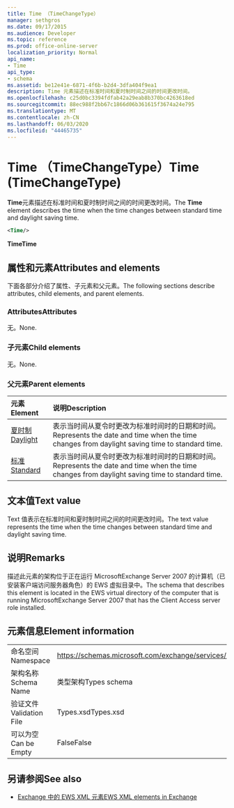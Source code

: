 ```yaml
---
title: Time （TimeChangeType）
manager: sethgros
ms.date: 09/17/2015
ms.audience: Developer
ms.topic: reference
ms.prod: office-online-server
localization_priority: Normal
api_name:
- Time
api_type:
- schema
ms.assetid: be12e41e-6871-4f6b-b2d4-3dfa404f9ea1
description: Time 元素描述在标准时间和夏时制时间之间的时间更改时间。
ms.openlocfilehash: c25d0bc3394fdfab42a29eab8b370bc4263618ed
ms.sourcegitcommit: 88ec988f2bb67c1866d06b361615f3674a24e795
ms.translationtype: MT
ms.contentlocale: zh-CN
ms.lasthandoff: 06/03/2020
ms.locfileid: "44465735"
---
```

# <a name="time-timechangetype"></a><span data-ttu-id="1d6dc-103">Time （TimeChangeType）</span><span class="sxs-lookup"><span data-stu-id="1d6dc-103">Time (TimeChangeType)</span></span>

<span data-ttu-id="1d6dc-104">**Time**元素描述在标准时间和夏时制时间之间的时间更改时间。</span><span class="sxs-lookup"><span data-stu-id="1d6dc-104">The **Time** element describes the time when the time changes between standard time and daylight saving time.</span></span> 
  
```xml
<Time/>
```

 <span data-ttu-id="1d6dc-105">**Time**</span><span class="sxs-lookup"><span data-stu-id="1d6dc-105">**Time**</span></span>
## <a name="attributes-and-elements"></a><span data-ttu-id="1d6dc-106">属性和元素</span><span class="sxs-lookup"><span data-stu-id="1d6dc-106">Attributes and elements</span></span>

<span data-ttu-id="1d6dc-107">下面各部分介绍了属性、子元素和父元素。</span><span class="sxs-lookup"><span data-stu-id="1d6dc-107">The following sections describe attributes, child elements, and parent elements.</span></span>
  
### <a name="attributes"></a><span data-ttu-id="1d6dc-108">Attributes</span><span class="sxs-lookup"><span data-stu-id="1d6dc-108">Attributes</span></span>

<span data-ttu-id="1d6dc-109">无。</span><span class="sxs-lookup"><span data-stu-id="1d6dc-109">None.</span></span>
  
### <a name="child-elements"></a><span data-ttu-id="1d6dc-110">子元素</span><span class="sxs-lookup"><span data-stu-id="1d6dc-110">Child elements</span></span>

<span data-ttu-id="1d6dc-111">无。</span><span class="sxs-lookup"><span data-stu-id="1d6dc-111">None.</span></span>
  
### <a name="parent-elements"></a><span data-ttu-id="1d6dc-112">父元素</span><span class="sxs-lookup"><span data-stu-id="1d6dc-112">Parent elements</span></span>

|<span data-ttu-id="1d6dc-113">**元素**</span><span class="sxs-lookup"><span data-stu-id="1d6dc-113">**Element**</span></span>|<span data-ttu-id="1d6dc-114">**说明**</span><span class="sxs-lookup"><span data-stu-id="1d6dc-114">**Description**</span></span>|
|:-----|:-----|
|[<span data-ttu-id="1d6dc-115">夏时制</span><span class="sxs-lookup"><span data-stu-id="1d6dc-115">Daylight</span></span>](daylight.md) <br/> |<span data-ttu-id="1d6dc-116">表示当时间从夏令时更改为标准时间时的日期和时间。</span><span class="sxs-lookup"><span data-stu-id="1d6dc-116">Represents the date and time when the time changes from daylight saving time to standard time.</span></span>  <br/> |
|[<span data-ttu-id="1d6dc-117">标准</span><span class="sxs-lookup"><span data-stu-id="1d6dc-117">Standard</span></span>](standard.md) <br/> |<span data-ttu-id="1d6dc-118">表示当时间从夏令时更改为标准时间时的日期和时间。</span><span class="sxs-lookup"><span data-stu-id="1d6dc-118">Represents the date and time when the time changes from daylight saving time to standard time.</span></span>  <br/> |
   
## <a name="text-value"></a><span data-ttu-id="1d6dc-119">文本值</span><span class="sxs-lookup"><span data-stu-id="1d6dc-119">Text value</span></span>

<span data-ttu-id="1d6dc-120">Text 值表示在标准时间和夏时制时间之间的时间更改时间。</span><span class="sxs-lookup"><span data-stu-id="1d6dc-120">The text value represents the time when the time changes between standard time and daylight saving time.</span></span>
  
## <a name="remarks"></a><span data-ttu-id="1d6dc-121">说明</span><span class="sxs-lookup"><span data-stu-id="1d6dc-121">Remarks</span></span>

<span data-ttu-id="1d6dc-122">描述此元素的架构位于正在运行 MicrosoftExchange Server 2007 的计算机（已安装客户端访问服务器角色）的 EWS 虚拟目录中。</span><span class="sxs-lookup"><span data-stu-id="1d6dc-122">The schema that describes this element is located in the EWS virtual directory of the computer that is running MicrosoftExchange Server 2007 that has the Client Access server role installed.</span></span>
  
## <a name="element-information"></a><span data-ttu-id="1d6dc-123">元素信息</span><span class="sxs-lookup"><span data-stu-id="1d6dc-123">Element information</span></span>

|||
|:-----|:-----|
|<span data-ttu-id="1d6dc-124">命名空间</span><span class="sxs-lookup"><span data-stu-id="1d6dc-124">Namespace</span></span>  <br/> |https://schemas.microsoft.com/exchange/services/2006/types  <br/> |
|<span data-ttu-id="1d6dc-125">架构名称</span><span class="sxs-lookup"><span data-stu-id="1d6dc-125">Schema Name</span></span>  <br/> |<span data-ttu-id="1d6dc-126">类型架构</span><span class="sxs-lookup"><span data-stu-id="1d6dc-126">Types schema</span></span>  <br/> |
|<span data-ttu-id="1d6dc-127">验证文件</span><span class="sxs-lookup"><span data-stu-id="1d6dc-127">Validation File</span></span>  <br/> |<span data-ttu-id="1d6dc-128">Types.xsd</span><span class="sxs-lookup"><span data-stu-id="1d6dc-128">Types.xsd</span></span>  <br/> |
|<span data-ttu-id="1d6dc-129">可以为空</span><span class="sxs-lookup"><span data-stu-id="1d6dc-129">Can be Empty</span></span>  <br/> |<span data-ttu-id="1d6dc-130">False</span><span class="sxs-lookup"><span data-stu-id="1d6dc-130">False</span></span>  <br/> |
   
## <a name="see-also"></a><span data-ttu-id="1d6dc-131">另请参阅</span><span class="sxs-lookup"><span data-stu-id="1d6dc-131">See also</span></span>



- [<span data-ttu-id="1d6dc-132">Exchange 中的 EWS XML 元素</span><span class="sxs-lookup"><span data-stu-id="1d6dc-132">EWS XML elements in Exchange</span></span>](ews-xml-elements-in-exchange.md)

